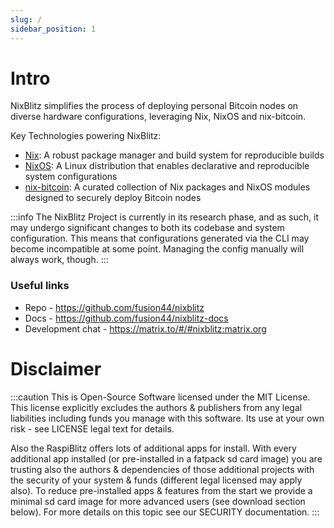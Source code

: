 ```yaml
---
slug: /
sidebar_position: 1
---
```


# Intro

NixBlitz simplifies the process of deploying personal Bitcoin nodes on diverse hardware configurations, leveraging Nix, NixOS and nix-bitcoin.

Key Technologies powering NixBlitz:

- [Nix](https://nix.dev/manual/nix/): A robust package manager and build system for reproducible builds
- [NixOS](https://nixos.org/): A Linux distribution that enables declarative and reproducible system configurations
- [nix-bitcoin](https://nixbitcoin.org/): A curated collection of Nix packages and NixOS modules designed to securely deploy Bitcoin nodes

:::info
The NixBlitz Project is currently in its research phase, and as such, it may undergo significant changes to both its codebase and system configuration. This means that configurations generated via the CLI may become incompatible at some point. Managing the config manually will always work, though.
:::

### Useful links

- Repo - https://github.com/fusion44/nixblitz
- Docs - https://github.com/fusion44/nixblitz-docs
- Development chat - https://matrix.to/#/#nixblitz:matrix.org

# Disclaimer

:::caution
This is Open-Source Software licensed under the MIT License. This license explicitly excludes the authors & publishers from any legal liabilities including funds you manage with this software. Its use at your own risk - see LICENSE legal text for details.

Also the RaspiBlitz offers lots of additional apps for install. With every additional app installed (or pre-installed in a fatpack sd card image) you are trusting also the authors & dependencies of those additional projects with the security of your system & funds (different legal licensed may apply also). To reduce pre-installed apps & features from the start we provide a minimal sd card image for more advanced users (see download section below). For more details on this topic see our SECURITY documentation.
:::
